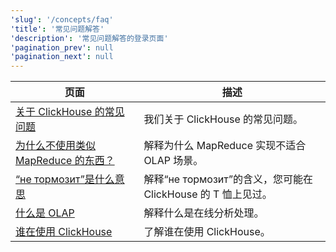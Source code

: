 ```yaml
---
'slug': '/concepts/faq'
'title': '常见问题解答'
'description': '常见问题解答的登录页面'
'pagination_prev': null
'pagination_next': null
---
```


| 页面                                                          | 描述                                                                    |
|---------------------------------------------------------------|-------------------------------------------------------------------------|
| [关于 ClickHouse 的常见问题](general/index.md)                | 我们关于 ClickHouse 的常见问题。                                          |
| [为什么不使用类似 MapReduce 的东西？](general/mapreduce.md)   | 解释为什么 MapReduce 实现不适合 OLAP 场景。                              |
| [“не тормозит”是什么意思](general/ne-tormozit.md)            | 解释“не тормозит”的含义，您可能在 ClickHouse 的 T 恤上见过。              |
| [什么是 OLAP](general/olap.md)                               | 解释什么是在线分析处理。                                                |
| [谁在使用 ClickHouse](general/who-is-using-clickhouse.md)   | 了解谁在使用 ClickHouse。                                               |
